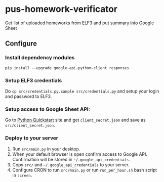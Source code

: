 # pus-homework-verificator
Get list of uploaded homeworks from ELF3 and put summary into Google Sheet

## Configure

### Install dependency modules
 
`pip install --upgrade google-api-python-client responses`

### Setup ELF3 credentials

Do `cp src/credentials.py.sample src/credentials.py` and setup your login and
password to ELF3. 

### Setup access to Google Sheet API:

Go to [Python Quickstart](https://developers.google.com/sheets/api/quickstart/python)
site and get `client_secret.json` and save as `src/client_secret.json`.

### Deploy to your server

1. Run `src/main.py` in your desktop.
2. When your default browser is open confirm access to Google API.
Confirmation will be stored in `~/.google_api_credentials`.
3. Copy `src/` and `~/.google_api_credentials` to your server.
4. Configure CRON to run `src/main.py` or run `run_per_hour.sh` bash script in `screen`.
